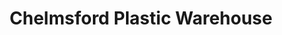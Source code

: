 ---
title: "Chelmsford Plastic Warehouse"
url: /chelmsford/chelmsford-plastic-warehouse/
shop: Baustoffe
---